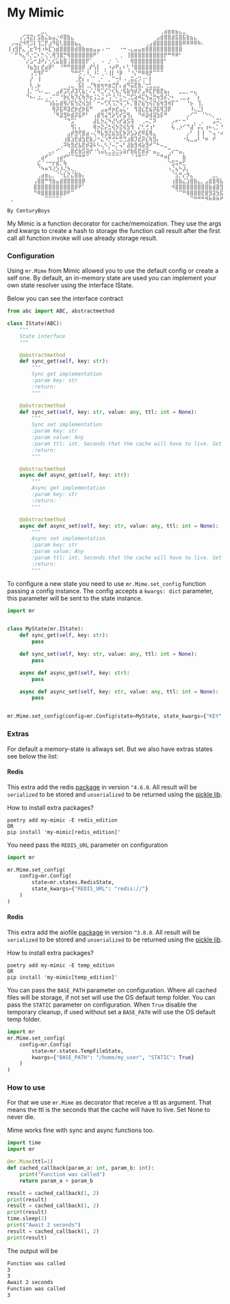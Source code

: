 # My Mimic
```
⠀⠀⠀⠀⠀⠀⠀⠀⠀⣀⡀⠀⠀⠀⠀⠀⠀⠀⠀⠀⠀⠀⠀⠀⠀⠀⠀⠀⠀⠀⠀⠀⠀⠀⠀⠀⠀⠀⠀⠀⠀⢀⣴⣶⣶⣦⣄⣀⠀⠀⠀⠀⠀⠀⠀⠀⠀⠀⠀⠀
⠀⠀⠀⢠⢊⢽⣝⡆⣫⣷⣌⣦⣤⡐⠾⣿⣷⣄⠀⠀⠀⠀⠀⠀⠀⠀⠀⠀⠀⠀⠀⠀⠀⠀⠀⠀⠀⠀⠀⠀⣠⣾⣿⣿⣾⣯⣿⣯⣷⣦⣄⠀⠀⠀⠀⠀⠀⠀⠀⠀
⠀⡠⢤⣜⠺⢟⡩⡇⢹⣉⡟⣰⠻⣯⢇⣿⣿⣿⣦⣄⠀⠀⠀⠀⠀⠀⠀⠀⠀⠀⠀⠀⠀⠀⠀⠀⠀⢀⣠⣾⣿⣿⣿⣿⣿⣿⣿⠿⠿⠿⠿⠷⠄⠀⠀⠀⠀⠀⠀⠀
⢸⢰⣻⡟⣄⢈⣖⠹⢺⠰⠷⣏⢱⣾⣿⣿⣿⣿⣾⣿⣷⣶⣶⣤⣤⠠⠐⠂⠀⠀⠐⠒⠠⣄⣤⣤⣶⣿⣿⣿⣿⣿⣿⣿⣿⣿⣿⠀⠀⠀⠀⠀⠀⠀⠀⠀⠀⠀⠀⠀
⠀⠁⠋⠳⣄⠫⡐⣉⠆⡓⢌⢂⢿⢹⣿⡛⢿⣿⣿⣿⣿⣿⣿⠟⠁⠀⠀⠀⠀⠀⢀⠀⢸⣿⣿⣿⣿⣿⣿⣿⣿⣿⡟⠛⠻⠿⠃⠀⠀⠀⠀⠀⠀⠀⠀⠀⠀⠀⠀⠀
⠀⠀⠀⠀⠈⡔⣡⠒⣸⠞⡌⢂⢎⣥⣷⣿⢨⣿⣿⣿⣿⡟⠁⡀⠀⠠⠀⡐⠀⠡⠀⠀⠀⢿⣿⣿⣿⣿⣿⣿⣿⣿⠃⠀⠀⠀⠀⠀⠀⠀⠀⠀⠀⠀⠀⠀⠀⠀⠀⠀
⠀⠀⠀⠀⠀⠸⣦⣳⡆⣞⣴⡿⠃⠀⠘⠛⠛⣿⣿⣿⡿⢀⡞⢣⡇⠀⡀⠰⡴⠟⡄⠆⢃⠘⣿⣿⣿⣿⣿⣿⣿⣿⠀⠀⠀⠀⠀⠀⠀⠀⠀⠀⠀⠀⠀⠀⠀⠀⠀⠀
⠀⠀⠀⠀⠀⠀⢠⢛⢻⠏⠉⠀⠀⠀⠀⠀⠀⠙⠛⡫⢁⠸⡀⠸⠅⢀⠡⢸⡇⠘⡿⠀⠈⠘⡌⠛⠿⢿⡟⠉⠉⠉⠀⠀⠀⠀⠀⠀⠀⠀⠀⠀⠀⠀⠀⠀⠀⠀⠀⠀
⠀⠀⠀⠀⠀⠀⡜⠀⢸⠀⠀⠀⠀⠀⠀⠀⠀⠀⢀⣟⡆⢠⠈⠁⢀⠂⠀⡀⠉⢒⠇⠠⢀⣭⣔⡩⢐⠂⡇⠀⠀⠀⠀⠀⠀⠀⠀⠀⠀⠀⠀⠀⠀⠀⠀⠀⠀⠀⠀⠀
⠀⠀⠀⠀⠀⠀⢇⢀⡦⠀⠀⠀⠀⠀⠀⠀⢀⣀⠀⣯⡇⢀⡘⢷⣶⢶⠶⣶⣚⡟⡄⣴⠻⣭⣟⣷⡈⢒⣃⣀⣀⠀⠀⠀⠀⠀⠀⠀⠀⠀⠀⠀⠀⠀⠀⠀⠀⠀⠀⠀
⠀⠀⠀⠀⠀⢸⡈⠐⠣⠄⣀⡀⠀⣠⡾⣩⢏⡼⣹⢏⣧⡂⠌⡌⠻⣉⠎⡑⢎⢧⡐⢯⣷⢳⡾⡝⣠⠿⣏⡟⣿⣟⣦⡄⠀⠀⣀⣀⡀⠤⣄⠀⠀⠀⠀⠀⠀⠀⠀⠀
⠀⠀⠀⠀⠀⠙⠦⠄⣐⡀⢀⠠⠉⠉⠘⡷⣎⢷⡹⣎⢷⡻⣖⢨⣑⣨⠘⢩⠘⠌⣃⠢⢉⣋⣵⠾⣍⢳⣬⣛⢶⣻⡮⡑⠆⠀⢀⣀⣠⠀⠈⡆⠀⠀⠀⠀⠀⠀⠀⠀
⠀⠀⠀⠀⠀⠀⠀⠀⠀⠀⠉⢱⣧⣥⣾⢿⡜⣯⢳⣝⢮⣳⡇⠁⠒⠤⢋⢏⢩⡙⢭⢉⠧⡈⣿⡝⣮⢳⢮⡝⣮⢷⣻⢾⡏⠉⠀⠀⠘⡦⠀⢹⡀⠀⠀⠀⠀⠀⠀⠀
⠀⠀⠀⠀⠀⠀⠀⠀⠀⠀⠀⠀⢿⡽⣯⠿⣽⣞⡷⣞⡷⣯⠛⠀⠀⣠⣤⠾⡶⣞⣤⣅⠂⠀⢻⣽⣎⣟⣮⡽⣯⢿⣹⡿⠀⠀⠀⠀⠀⠸⢄⣈⡇⠀⠀⠀⠀⠀⠀⠀
⠀⠀⠀⠀⠀⠀⠀⠀⠀⠀⠀⠀⠈⠻⣽⣻⠷⣾⡽⣯⠟⠃⠀⢠⣾⢻⣬⢛⡵⢫⡞⣭⢻⡄⠀⠙⠾⣽⢾⣽⣳⡯⠛⠀⠀⠀⠀⠀⡠⠊⠉⠀⠈⠑⠢⡀⠀⠀⠀⠀
⠀⠀⠀⠀⠀⠀⠀⠀⠀⠀⠀⠀⠀⠀⠀⠈⠙⣩⠁⠀⠀⠀⠀⣼⣇⡳⣌⠳⣜⢣⡞⣵⣫⢽⠀⠀⢀⠤⡉⠽⠀⠀⠀⠀⡠⠖⠂⠒⠁⠀⡀⠀⡀⠀⠀⣠⠭⡁⠉⡀
⠀⠀⠀⠀⠀⠀⠀⠀⠀⠀⠀⠀⠀⠀⠀⠀⠀⢻⡅⡄⠀⠀⠀⢿⡲⣝⡬⣓⢮⡳⣝⢮⣳⢻⠀⡌⢃⢚⢰⠃⠀⠀⠀⠀⢧⢀⡰⠊⠙⣼⠁⡬⡄⢰⠦⢄⡁⠘⢫⠀
⠀⠀⠀⠀⠀⠀⠀⠀⠀⠀⠀⠀⠀⠀⠀⠀⣠⡾⣻⢟⣿⣴⠠⢌⠻⣧⣻⣝⣮⣳⣏⡷⡽⣣⡵⣞⠿⣯⢿⣄⠀⠀⠀⠀⠀⠀⠀⠀⡠⠃⠀⡇⢸⠀⠑⢤⠐⠴⠞⠀
⠀⠀⠀⠀⠀⠀⠀⠀⠀⠀⠀⠀⠀⠀⠀⢰⣿⣱⣟⣾⣳⣟⣷⡨⠒⣌⠱⡛⢚⠓⣛⢙⣰⣿⡹⣞⡽⣎⢷⣻⡄⠀⠀⠀⠀⠀⠀⠐⢧⣀⣠⠇⠘⠶⠀⠞⠀⠀⠀⠀
⠀⠀⠀⠀⠀⠀⠀⠀⠀⠀⠀⠀⠀⠀⢀⠽⢷⣻⣞⣧⣟⡾⣽⠧⠣⢄⠣⡘⠤⡉⢤⠃⣼⣷⣻⢾⣵⣻⠞⠉⠓⠤⣀⠀⠀⠀⠀⠀⠀⠀⠀⠀⠀⠀⠀⠀⠀⠀⠀⠀
⠀⠀⠀⠀⠀⠀⠀⠀⠀⠀⠀⣀⡄⠊⠁⠀⢀⣿⣞⣷⣫⣽⡞⠐⢣⣬⣆⣁⣢⣑⣢⣵⡞⣷⣯⣟⣾⣽⠂⣤⣀⠀⠀⢉⡔⠒⣤⡀⠀⠀⠀⠀⠀⠀⠀⠀⠀⠀⠀⠀
⠀⠀⠀⠀⠀⠀⠀⠀⠀⣴⠞⠉⠀⢠⣴⠞⠋⠉⠙⠛⠛⠉⠀⠀⠀⠀⠈⠉⠉⠉⠁⠀⠀⠈⠘⠛⠉⠁⠀⠀⠉⠛⠶⡏⠀⠀⠀⣷⠀⠀⠀⠀⠀⠀⠀⠀⠀⠀⠀⠀
⠀⠀⠀⠀⠀⠀⠀⠀⣎⠈⠐⠒⡖⣾⡉⢷⠀⠀⠀⠀⠀⠀⠀⠀⠀⠀⠀⠀⠀⠀⠀⠀⠀⠀⠀⠀⠀⠀⠀⠀⠀⠀⠀⠑⣫⢭⠶⣋⠀⠀⠀⠀⠀⠀⠀⠀⠀⠀⠀⠀
⠀⠀⠀⠀⠀⠀⠀⠀⠈⠳⠶⠹⢜⡱⡸⢌⡳⢄⡀⠀⠀⠀⠀⠀⠀⠀⠀⠀⠀⠀⠀⠀⠀⠀⠀⠀⠀⠀⠀⠀⠀⠀⠀⠰⣈⢦⠓⡼⡄⠀⠀⠀⠀⠀⠀⠀⠀⠀⠀⠀
⠀⠀⠀⠀⠀⠀⠀⠀⢀⣴⣶⣄⡀⠈⠑⣇⡝⣌⣿⣷⡄⠀⠀⠀⠀⠀⠀⠀⠀⠀⠀⠀⠀⠀⠀⠀⠀⠀⠀⠀⠀⠀⠀⠀⠈⣣⡛⡔⡻⣄⠀⠀⠀⠀⠀⣀⡀⠀⠀⠀
⠀⠀⠀⠀⠀⠀⠀⢠⣿⣿⠛⢻⣷⣤⣾⣿⣿⣿⣿⣿⡿⠀⠀⠀⠀⠀⠀⠀⠀⠀⠀⠀⠀⠀⠀⠀⠀⠀⠀⠀⠀⠀⠀⠀⢰⣿⣷⣌⣱⣿⣷⣄⡀⣠⣾⣿⢿⣧⡀⠀
⠀⠀⠀⠀⠀⠀⠀⣿⣿⣿⣿⣿⣿⣿⣿⣿⣿⣿⡿⠟⠁⠀⠀⠀⠀⠀⠀⠀⠀⠀⠀⠀⠀⠀⠀⠀⠀⠀⠀⠀⠀⠀⠀⠀⠺⣿⣿⣿⣿⣿⣿⣿⣿⣿⣷⣾⣿⣻⣷⡀
⠀⠀⠀⠀⠀⠀⠀⠙⠿⣿⣿⣿⣿⣿⣿⡿⠟⠉⠀⠀⠀⠀⠀⠀⠀⠀⠀⠀⠀⠀⠀⠀⠀⠀⠀⠀⠀⠀⠀⠀⠀⠀⠀⠀⠀⠈⠉⠛⢿⣿⣿⣿⣟⣿⣻⣽⣳⣯⣿⠇
⠀⡀⠀⠀⠀⠀⠀⠀⠀⠀⠉⠉⠉⠉⠁⠀⠀⠀⠀⠀⠀⠀⠀⠀⠀⠀⠀⠀⠀⠀⠀⠀⠀⠀⠀⠀⠀⠀⠀⠀⠀⠀⠀⠀⠀⠀⠀⠀⠀⠉⠛⠛⠛⠻⠷⠿⠷⠟⠋⠀
                                                                            By CenturyBoys
```


My Mimic is a function decorator for cache/memoization. They use the args and kwargs to create a hash to storage the function call result after the first call all function invoke will use already storage result.  

### Configuration

Using `mr.Mime` from Mimic allowed you to use the default config or create a self one. By default, an in-memory state are used you can implement your own state resolver using the interface IState.

Below you can see the interface contract
```python
from abc import ABC, abstractmethod

class IState(ABC):
    """
    State interface
    """

    @abstractmethod
    def sync_get(self, key: str):
        """
        Sync get implementation
        :param key: str
        :return:
        """

    @abstractmethod
    def sync_set(self, key: str, value: any, ttl: int = None):
        """
        Sync set implementation
        :param key: str
        :param value: Any
        :param ttl: int. Seconds that the cache will have to live. Set None to never die
        :return:
        """

    @abstractmethod
    async def async_get(self, key: str):
        """
        Async get implementation
        :param key: str
        :return:
        """

    @abstractmethod
    async def async_set(self, key: str, value: any, ttl: int = None):
        """
        Async set implementation
        :param key: str
        :param value: Any
        :param ttl: int. Seconds that the cache will have to live. Set None to never die
        :return:
        """

```

To configure a new state you need to use `mr.Mime.set_config` function passing a config instance. The config accepts a `kwargs: dict` parameter, this parameter will be sent to the state instance.

```python
import mr


class MyState(mr.IState):
    def sync_get(self, key: str):
        pass

    def sync_set(self, key: str, value: any, ttl: int = None):
        pass

    async def async_get(self, key: str):
        pass

    async def async_set(self, key: str, value: any, ttl: int = None):
        pass


mr.Mime.set_config(config=mr.Config(state=MyState, state_kwargs={"KEY": "value"}))
```

### Extras

For default a memory-state is allways set. But we also have extras states see below the list:

#### Redis

This extra add the redis [package](https://pypi.org/project/redis/) in version `^4.6.0`. All result will be `serialized` to be stored and `unserialized` to be returned using the [pickle lib](https://docs.python.org/3/library/pickle.html).

How to install extra packages?

```shell
poetry add my-mimic -E redis_edition
OR
pip install 'my-mimic[redis_edition]'
```

You need pass the `REDIS_URL` parameter on configuration

```python
import mr

mr.Mime.set_config(
    config=mr.Config(
        state=mr.states.RedisState,
        state_kwargs={"REDIS_URL": "redis://"}
    )
)
```

#### Redis

This extra add the aiofile [package](https://pypi.org/project/aiofile/) in version `^3.8.8`. All result will be `serialized` to be stored and `unserialized` to be returned using the [pickle lib](https://docs.python.org/3/library/pickle.html).

How to install extra packages?

```shell
poetry add my-mimic -E temp_edition
OR
pip install 'my-mimic[temp_edition]'
```

You can pass the `BASE_PATH` parameter on configuration. Where all cached files will be storage, if not set will use the OS default temp folder.
You can pass the `STATIC` parameter on configuration. When `True` disable the temporary cleanup, if used without set a `BASE_PATH` will use the OS default temp folder.


```python
import mr
mr.Mime.set_config(
    config=mr.Config(
        state=mr.states.TempFileState, 
        kwargs={"BASE_PATH": "/home/my_user", "STATIC": True}
    )
)
```

### How to use

For that we use `mr.Mime` as decorator that receive a ttl as argument. That means the ttl is the seconds that the cache will have to live. Set None to never die.

Mime works fine with sync and async functions too.

```python
import time
import mr

@mr.Mime(ttl=1)
def cached_callback(param_a: int, param_b: int):
    print("Function was called")
    return param_a + param_b

result = cached_callback(1, 2)
print(result)
result = cached_callback(1, 2)
print(result)
time.sleep(2)
print("Await 2 seconds")
result = cached_callback(1, 2)
print(result)
```
The output will be

```bash
Function was called
3
3
Await 2 seconds
Function was called
3
```